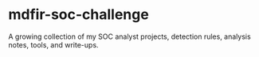 # mdfir-soc-challenge
A growing collection of my SOC analyst projects, detection rules, analysis notes, tools, and write-ups.
